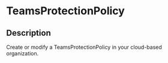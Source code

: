 # TeamsProtectionPolicy

## Description

Create or modify a TeamsProtectionPolicy in your cloud-based organization.
